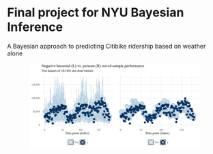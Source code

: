 # Final project for NYU Bayesian Inference

A Bayesian approach to predicting Citibike ridership based on weather alone

<p align="center">
<img src="Analyses/Bayesian-Citibike/prediction_comparison.svg" width=79%>
</p>